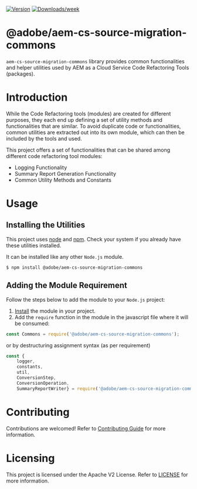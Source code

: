 <!--
Copyright 2020 Adobe. All rights reserved.
This file is licensed to you under the Apache License, Version 2.0 (the "License");
you may not use this file except in compliance with the License. You may obtain a copy
of the License at http://www.apache.org/licenses/LICENSE-2.0

Unless required by applicable law or agreed to in writing, software distributed under
the License is distributed on an "AS IS" BASIS, WITHOUT WARRANTIES OR REPRESENTATIONS
OF ANY KIND, either express or implied. See the License for the specific language
governing permissions and limitations under the License.
-->

[![Version](https://img.shields.io/npm/v/@adobe/aem-cs-source-migration-commons.svg)](https://npmjs.org/package/@adobe/aem-cs-source-migration-commons)
[![Downloads/week](https://img.shields.io/npm/dw/@adobe/aem-cs-source-migration-commons.svg)](https://npmjs.org/package/@adobe/aem-cs-source-migration-commons)

# @adobe/aem-cs-source-migration-commons

`aem-cs-source-migration-commons` library provides common functionalities and helper utilities used
 by AEM as a Cloud Service Code Refactoring Tools (packages).


# Introduction

While the Code Refactoring tools (modules) are created for different purposes, they each end up
 defining a set of utility methods and functionalities that are similar.
To avoid duplicate code or functionalities, common utilities are extracted out into its own module,
 which can then be included by the tools and used.

This project offers a set of functionalities that can be shared among different code refactoring tool modules:

*   Logging Functionality 
*   Summary Report Generation Functionality
*   Common Utility Methods and Constants

# Usage

## Installing the Utilities

This project uses [node](http://nodejs.org) and [npm](https://npmjs.com). Check your system if you
 already have these utilities installed.

It can be installed like any other `Node.js` module.

```shell script
$ npm install @adobe/aem-cs-source-migration-commons
```

## Adding the Module Requirement

Follow the steps below to add the module to your `Node.js` project:

1. [Install](#install) the module in your project.
1. Add the `require` function in the module in the javascript file where it will be consumed:

```javascript
const Commons = require('@adobe/aem-cs-source-migration-commons');
```
or by destructuring assignment syntax (as per requirement)

```javascript
const {    
    logger,
    constants,
    util,
    ConversionStep,
    ConversionOperation,
    SummaryReportWriter} = require('@adobe/aem-cs-source-migration-commons');
```

# Contributing

Contributions are welcomed! Refer to [Contributing Guide](../../CONTRIBUTING.md) for more information.

# Licensing

This project is licensed under the Apache V2 License. Refer to [LICENSE](../../LICENSE) for more information.
